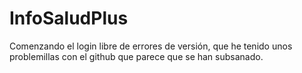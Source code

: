 # InfoSaludPlus
Comenzando el login libre de errores de versión, que he tenido unos problemillas con el github que parece que se han subsanado.
